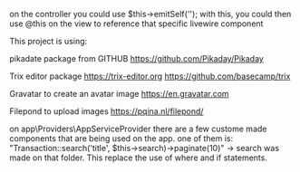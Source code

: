 on the controller you could use $this->emitSelf('');
with this, you could then use @this on the view to reference that specific livewire component

This project is using:

pikadate package from GITHUB
https://github.com/Pikaday/Pikaday

Trix editor package
https://trix-editor.org
https://github.com/basecamp/trix

Gravatar to create an avatar image
https://en.gravatar.com

Filepond to upload images
https://pqina.nl/filepond/

on app\Providers\AppServiceProvider there are a few custome made components that are being used on the app.
one of them is: "Transaction::search('title', $this->search)->paginate(10)" -> search was made on that folder.
This replace the use of where and if statements.
